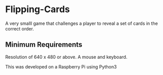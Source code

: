# Flipping-Cards
A very smalll game that challenges a player to reveal a set of cards in the correct order.

Minimum Requirements
------------
Resolution of 640 x 480 or above.
A mouse and keyboard.

This was developed on a Raspberry Pi using Python3

